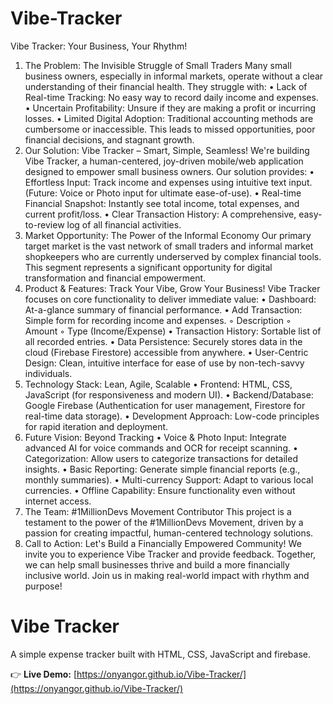 # Vibe-Tracker

 Vibe Tracker: Your Business, Your Rhythm! 
1. The Problem: The Invisible Struggle of Small Traders 
Many small business owners, especially in informal markets, operate without a clear understanding of their financial health. They struggle with:
    • Lack of Real-time Tracking: No easy way to record daily income and expenses.
    • Uncertain Profitability: Unsure if they are making a profit or incurring losses.
    • Limited Digital Adoption: Traditional accounting methods are cumbersome or inaccessible.
This leads to missed opportunities, poor financial decisions, and stagnant growth.
2. Our Solution: Vibe Tracker – Smart, Simple, Seamless! 
We're building Vibe Tracker, a human-centered, joy-driven mobile/web application designed to empower small business owners. Our solution provides:
    • Effortless Input: Track income and expenses using intuitive text input. (Future: Voice or Photo input for ultimate ease-of-use).
    • Real-time Financial Snapshot: Instantly see total income, total expenses, and current profit/loss.
    • Clear Transaction History: A comprehensive, easy-to-review log of all financial activities.
3. Market Opportunity: The Power of the Informal Economy 
Our primary target market is the vast network of small traders and informal market shopkeepers who are currently underserved by complex financial tools. This segment represents a significant opportunity for digital transformation and financial empowerment.
4. Product & Features: Track Your Vibe, Grow Your Business! 
Vibe Tracker focuses on core functionality to deliver immediate value:
    • Dashboard: At-a-glance summary of financial performance.
    • Add Transaction: Simple form for recording income and expenses.
        ◦ Description
        ◦ Amount
        ◦ Type (Income/Expense)
    • Transaction History: Sortable list of all recorded entries.
    • Data Persistence: Securely stores data in the cloud (Firebase Firestore) accessible from anywhere.
    • User-Centric Design: Clean, intuitive interface for ease of use by non-tech-savvy individuals.
5. Technology Stack: Lean, Agile, Scalable 
    • Frontend: HTML, CSS, JavaScript (for responsiveness and modern UI).
    • Backend/Database: Google Firebase (Authentication for user management, Firestore for real-time data storage).
    • Development Approach: Low-code principles for rapid iteration and deployment.
6. Future Vision: Beyond Tracking 
    • Voice & Photo Input: Integrate advanced AI for voice commands and OCR for receipt scanning.
    • Categorization: Allow users to categorize transactions for detailed insights.
    • Basic Reporting: Generate simple financial reports (e.g., monthly summaries).
    • Multi-currency Support: Adapt to various local currencies.
    • Offline Capability: Ensure functionality even without internet access.
7. The Team: #1MillionDevs Movement Contributor 
This project is a testament to the power of the #1MillionDevs Movement, driven by a passion for creating impactful, human-centered technology solutions.
8. Call to Action: Let's Build a Financially Empowered Community! 
We invite you to experience Vibe Tracker and provide feedback. Together, we can help small businesses thrive and build a more financially inclusive world.
Join us in making real-world impact with rhythm and purpose!

# Vibe Tracker

A simple expense tracker built with HTML, CSS, JavaScript and firebase. 

👉 **Live Demo:** [https://onyangor.github.io/Vibe-Tracker/](https://onyangor.github.io/Vibe-Tracker/)

